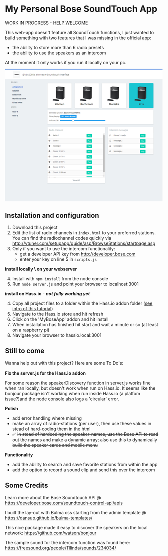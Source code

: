 # My Personal Bose SoundTouch App


WORK IN PROGRESS - [HELP WELCOME](#still-to-come)

This web-app doesn't feature all SoundTouch functions, I just wanted to build something with two features that I was missing in the official app:
- the ability to store more than 6 radio presets 
- the ability to use the speakers as an intercom

At the moment it only works if you run it locally on your pc.

![Desktop lay-out](screenshots/myAppDesktop.png)

## Installation and configuration

1. Download this project
2. Edit the list of radio channels in `index.html` to your preferred stations. You can find the radiochannel codes quickly via http://vtuner.com/setupapp/guide/asp/BrowseStations/startpage.asp
3. Only if you want to use the intercom functionality: 
    - get a developer API key from http://developer.bose.com
    - enter your key on line 5 in `scripts.js`
    
**install locally \ on your webserver**

4. Install with `npm install` from the node console
5. Run `node server.js` and point your browser to localhost:3001

**install on Hass.io** - **_not fully working yet_**

4. Copy all project files to a folder within the Hass.io addon folder ([see intro of this tutorial](https://home-assistant.io/developers/hassio/addon_tutorial/))
5. Navigate to the Hass.io store and hit refresh
6. Click on the 'MyBoseApp' addon and hit install
7. When installation has finished hit start and wait a minute or so (at least on a raspberry pi)
8. Navigate your browser to hassio.local:3001

## Still to come

Wanna help out with this project? Here are some To Do's:

**Fix the server.js for the Hass.io addon**

For some reason the speakerDiscovery function in server.js works fine when ran locally, but doesn't work when run on Hass.io. It seems like the bonjour package isn't working when run inside Hass.io (a platfom issue?)and the node console also logs a 'circular' error.

**Polish**
- add error handling where missing
- make an array of radio-stations (per user), then use these values in stead of hard-coding them in the html
- :white_check_mark: ~~in stead of hardcoding the speaker-names, use the Bose API to read out the names and make a dynamic array; also use this to dynamically build the speaker cards and mobile menu~~

**Functionality**
- add the ability to search and save favorite stations from within the app
- add the option to record a sound clip and send this over the intercom


## Some Credits

Learn more about the Bose Soundtouch API @ https://developer.bose.com/soundtouch-control-api/apis

I built the lay-out with Bulma css starting from the admin template @ https://dansup.github.io/bulma-templates/

This nice package made it easy to discover the speakers on the local network: https://github.com/watson/bonjour

The sample sound for the intercom function was found here: https://freesound.org/people/11linda/sounds/234034/
